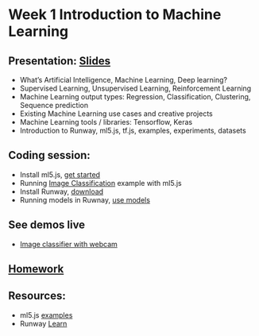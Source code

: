 # Week 1 Introduction to Machine Learning

## Presentation: [Slides]()
- What’s Artificial Intelligence, Machine Learning, Deep learning?
- Supervised Learning, Unsupervised Learning, Reinforcement Learning
- Machine Learning output types: Regression, Classification, Clustering, Sequence prediction
- Existing Machine Learning use cases and creative projects
- Machine Learning tools / libraries: Tensorflow, Keras
- Introduction to Runway, ml5.js, tf.js, examples, experiments, datasets

## Coding session:
- Install ml5.js, [get started](https://ml5js.org/getting-started/)
- Running [Image Classification](https://ml5js.org/reference/api-ImageClassifier/) example with ml5.js
- Install Runway, [download](https://runwayml.com/download/)
- Running models in Ruwnay, [use models](https://learn.runwayml.com/#/how-to/use-models)

## See demos live
- [Image classifier with webcam](https://yining1023.github.io/machine-learning-for-the-web/week1-intro/imageClassification-ml5/ImageClassification_Video/)

## [Homework]()

## Resources:
- ml5.js [examples](https://github.com/ml5js/ml5-examples)
- Runway [Learn](https://learn.runwayml.com/)
